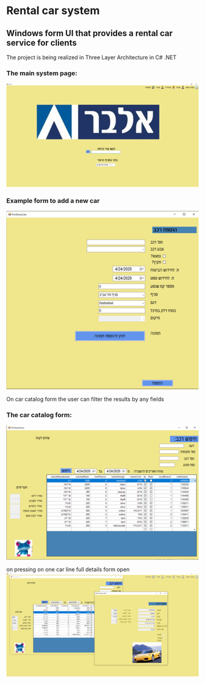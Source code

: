 # Rental car system

## Windows form UI that provides a rental car service for clients  

The project is being realized in Three Layer Architecture in C# .NET

### The main system page:  
![](https://github.com/Maudah/My_high_school_project/blob/master/Main.PNG)


### Example form to add a new car  
![](https://github.com/Maudah/My_high_school_project/blob/master/Add%20car.PNG)


On car catalog form the user can filter the results by any fields  
### The car catalog form:  
![](https://github.com/Maudah/My_high_school_project/blob/master/Catalog.PNG)


on pressing on one car line full details form open  
![](https://github.com/Maudah/My_high_school_project/blob/master/open%20car.PNG)
